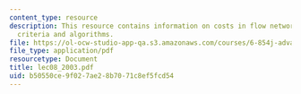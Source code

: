 ```yaml
---
content_type: resource
description: This resource contains information on costs in flow networks, optimality
  criteria and algorithms.
file: https://ol-ocw-studio-app-qa.s3.amazonaws.com/courses/6-854j-advanced-algorithms-fall-2005/b50550ce9f027ae28b7071c8ef5fcd54_lec08_2003.pdf
file_type: application/pdf
resourcetype: Document
title: lec08_2003.pdf
uid: b50550ce-9f02-7ae2-8b70-71c8ef5fcd54
---
```

